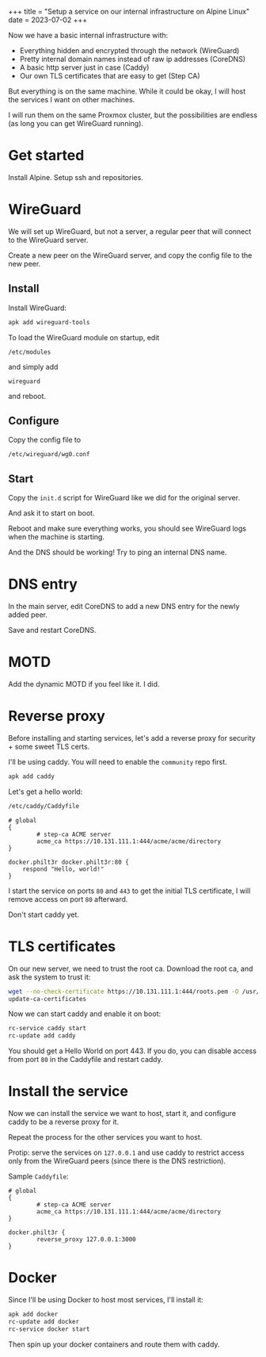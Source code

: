 +++
title = "Setup a service on our internal infrastructure on Alpine Linux"
date = 2023-07-02
+++

Now we have a basic internal infrastructure with:
- Everything hidden and encrypted through the network (WireGuard)
- Pretty internal domain names instead of raw ip addresses (CoreDNS)
- A basic http server just in case (Caddy)
- Our own TLS certificates that are easy to get (Step CA)

But everything is on the same machine. While it could be okay, I will host the services I want on other machines.

I will run them on the same Proxmox cluster, but the possibilities are endless (as long you can get WireGuard running).

# Get started

Install Alpine. Setup ssh and repositories.

# WireGuard

We will set up WireGuard, but not a server, a regular peer that will connect to the WireGuard server.

Create a new peer on the WireGuard server, and copy the config file to the new peer.

## Install

Install WireGuard:
```sh
apk add wireguard-tools
```

To load the WireGuard module on startup, edit
```
/etc/modules
```

and simply add
```
wireguard
```
and reboot.

## Configure

Copy the config file to
```
/etc/wireguard/wg0.conf
```

## Start

Copy the `init.d` script for WireGuard like we did for the original server.

And ask it to start on boot.

Reboot and make sure everything works, you should see WireGuard logs when the machine is starting.

And the DNS should be working! Try to ping an internal DNS name.

# DNS entry

In the main server, edit CoreDNS to add a new DNS entry for the newly added peer.

Save and restart CoreDNS.

# MOTD

Add the dynamic MOTD if you feel like it. I did.

# Reverse proxy

Before installing and starting services, let's add a reverse proxy for security + some sweet TLS certs.

I'll be using caddy. You will need to enable the `community` repo first.
```sh
apk add caddy
```

Let's get a hello world:
```sh
/etc/caddy/Caddyfile
```
```
# global
{
        # step-ca ACME server
        acme_ca https://10.131.111.1:444/acme/acme/directory
}

docker.philt3r docker.philt3r:80 {
    respond "Hello, world!"
}
```

I start the service on ports `80` and `443` to get the initial TLS certificate, I will remove access on port `80` afterward.

Don't start caddy yet.

# TLS certificates

On our new server, we need to trust the root ca. Download the root ca, and ask the system to trust it:
```sh
wget --no-check-certificate https://10.131.111.1:444/roots.pem -O /usr/local/share/ca-certificates/philt3r.crt
update-ca-certificates 
```

Now we can start caddy and enable it on boot:
```sh
rc-service caddy start
rc-update add caddy
```

You should get a Hello World on port 443. If you do, you can disable access from port `80` in the Caddyfile and restart caddy.

# Install the service

Now we can install the service we want to host, start it, and configure caddy to be a reverse proxy for it.

Repeat the process for the other services you want to host.

Protip: serve the services on `127.0.0.1` and use caddy to restrict access only from the WireGuard peers (since there is the DNS restriction).

Sample `Caddyfile`:
```
# global
{
        # step-ca ACME server
        acme_ca https://10.131.111.1:444/acme/acme/directory
}

docker.philt3r {
        reverse_proxy 127.0.0.1:3000
}
```

# Docker

Since I'll be using Docker to host most services, I'll install it:
```sh
apk add docker
rc-update add docker
rc-service docker start
```

Then spin up your docker containers and route them with caddy.